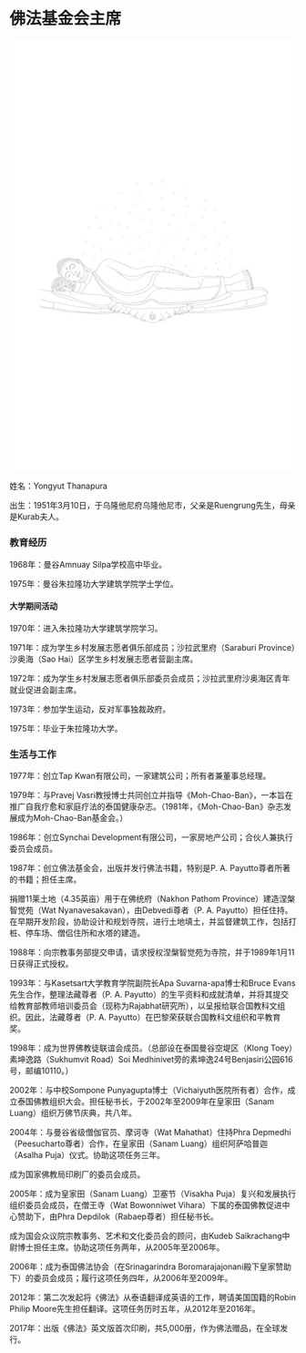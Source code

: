 ---
---

# 佛法基金会主席

[![image](./includes/images/illustrations/reclining-buddha-trade.jpg)](https://buddhadhamma.github.io/includes/images/illustrations/reclining-buddha-trade.pdf)

姓名：Yongyut Thanapura

出生：1951年3月10日，于乌隆他尼府乌隆他尼市，父亲是Ruengrung先生，母亲是Kurab夫人。

### 教育经历

1968年：曼谷Amnuay Silpa学校高中毕业。

1975年：曼谷朱拉隆功大学建筑学院学士学位。

#### 大学期间活动

1970年：进入朱拉隆功大学建筑学院学习。

1971年：成为学生乡村发展志愿者俱乐部成员；沙拉武里府（Saraburi Province）沙奥海（Sao Hai）区学生乡村发展志愿者营副主席。

1972年：成为学生乡村发展志愿者俱乐部委员会成员；沙拉武里府沙奥海区青年就业促进会副主席。

1973年：参加学生运动，反对军事独裁政府。

1975年：毕业于朱拉隆功大学。

### 生活与工作

1977年：创立Tap Kwan有限公司，一家建筑公司；所有者兼董事总经理。

1979年：与Pravej Vasri教授博士共同创立并指导《Moh-Chao-Ban》，一本旨在推广自我疗愈和家庭疗法的泰国健康杂志。（1981年，《Moh-Chao-Ban》杂志发展成为Moh-Chao-Ban基金会。）

1986年：创立Synchai Development有限公司，一家房地产公司；合伙人兼执行委员会成员。

1987年：创立佛法基金会，出版并发行佛法书籍，特别是P. A. Payutto尊者所著的书籍；担任主席。

捐赠11莱土地（4.35英亩）用于在佛统府（Nakhon Pathom Province）建造涅槃智觉苑（Wat Nyanavesakavan），由Debvedi尊者（P. A. Payutto）担任住持。在早期开发阶段，协助设计和规划寺院，进行土地填土，并监督建筑工作，包括打桩、停车场、僧侣住所和水塔的建造。

1988年：向宗教事务部提交申请，请求授权涅槃智觉苑为寺院，并于1989年1月11日获得正式授权。

1993年：与Kasetsart大学教育学院副院长Apa Suvarna-apa博士和Bruce Evans先生合作，整理法藏尊者（P. A. Payutto）的生平资料和成就清单，并将其提交给教育部教师培训委员会（现称为Rajabhat研究所），以呈报给联合国教科文组织。因此，法藏尊者（P. A. Payutto）在巴黎荣获联合国教科文组织和平教育奖。

1998年：成为世界佛教徒联谊会成员。（总部设在泰国曼谷空堤区（Klong Toey）素坤逸路（Sukhumvit Road）Soi Medhinivet旁的素坤逸24号Benjasiri公园616号，邮编10110。）

2002年：与中校Sompone Punyagupta博士（Vichaiyuth医院所有者）合作，成立泰国佛教组织大会。担任秘书长，于2002年至2009年在皇家田（Sanam Luang）组织万佛节庆典，共八年。

2004年：与曼谷省级僧伽官员、摩诃寺（Wat Mahathat）住持Phra Depmedhi（Peesucharto尊者）合作，在皇家田（Sanam Luang）组织阿萨哈普迦（Asalha Puja）仪式。协助这项任务三年。

成为国家佛教局印刷厂的委员会成员。

2005年：成为皇家田（Sanam Luang）卫塞节（Visakha Puja）复兴和发展执行组织委员会成员，在僧王寺（Wat Bowonniwet Vihara）下属的泰国佛教促进中心赞助下，由Phra Depdilok（Rabaep尊者）担任秘书长。

成为国会众议院宗教事务、艺术和文化委员会的顾问，由Kudeb Saikrachang中尉博士担任主席。协助这项任务两年，从2005年至2006年。

2006年：成为泰国佛法协会（在Srinagarindra Boromarajajonani殿下皇家赞助下）的委员会成员；履行这项任务四年，从2006年至2009年。

2012年：第二次发起将《佛法》从泰语翻译成英语的工作，聘请美国国籍的Robin Philip Moore先生担任翻译。这项任务历时五年，从2012年至2016年。

2017年：出版《佛法》英文版首次印刷，共5,000册，作为佛法赠品，在全球发行。